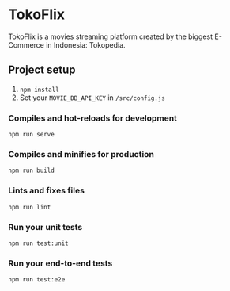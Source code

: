 # TokoFlix

TokoFlix is a movies streaming platform created by the biggest E-Commerce in Indonesia: Tokopedia.

## Project setup

1. `npm install`
2. Set your `MOVIE_DB_API_KEY` in `/src/config.js`

### Compiles and hot-reloads for development
```
npm run serve
```

### Compiles and minifies for production
```
npm run build
```

### Lints and fixes files
```
npm run lint
```

### Run your unit tests
```
npm run test:unit
```

### Run your end-to-end tests
```
npm run test:e2e
```
